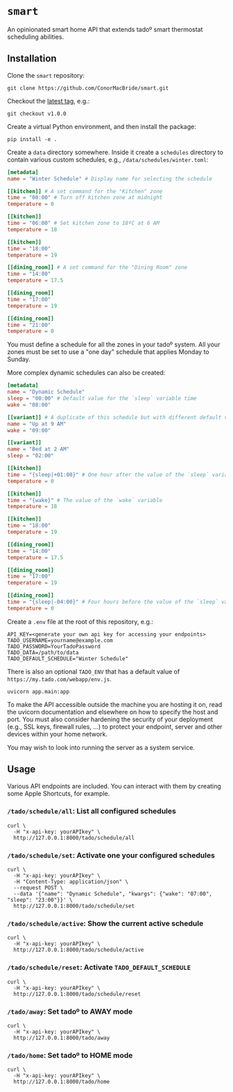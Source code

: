 # `smart`
An opinionated smart home API that extends tadoº smart thermostat scheduling abilities.

## Installation
Clone the `smart` repository:
```
git clone https://github.com/ConorMacBride/smart.git
```

Checkout the [latest tag](https://github.com/ConorMacBride/smart/releases), e.g.:
```
git checkout v1.0.0
```

Create a virtual Python environment, and then install the package:
```
pip install -e .
```

Create a `data` directory somewhere.
Inside it create a `schedules` directory to contain various custom schedules, e.g., `/data/schedules/winter.toml`:

```toml
[metadata]
name = "Winter Schedule" # Display name for selecting the schedule

[[kitchen]] # A set command for the "Kitchen" zone
time = "00:00" # Turn off kitchen zone at midnight
temperature = 0

[[kitchen]]
time = "06:00" # Set kitchen zone to 18ºC at 6 AM
temperature = 18

[[kitchen]]
time = "18:00"
temperature = 19

[[dining_room]] # A set command for the "Dining Room" zone
time = "14:00"
temperature = 17.5

[[dining_room]]
time = "17:00"
temperature = 19

[[dining_room]]
time = "21:00"
temperature = 0
```

You must define a schedule for all the zones in your tadoº system.
All your zones must be set to use a "one day" schedule that applies Monday to Sunday.

More complex dynamic schedules can also be created:

```toml
[metadata]
name = "Dynamic Schedule"
sleep = "00:00" # Default value for the `sleep` variable time
wake = "08:00"

[[variant]] # A duplicate of this schedule but with different default values
name = "Up at 9 AM"
wake = "09:00"

[[variant]]
name = "Bed at 2 AM"
sleep = "02:00"

[[kitchen]]
time = "{sleep|+01:00}" # One hour after the value of the `sleep` variable
temperature = 0

[[kitchen]]
time = "{wake}" # The value of the `wake` variable
temperature = 18

[[kitchen]]
time = "18:00"
temperature = 19

[[dining_room]]
time = "14:00"
temperature = 17.5

[[dining_room]]
time = "17:00"
temperature = 19

[[dining_room]]
time = "{sleep|-04:00}" # Four hours before the value of the `sleep` variable
temperature = 0
```

Create a `.env` file at the root of this repository, e.g.:
```
API_KEY=<generate your own api key for accessing your endpoints>
TADO_USERNAME=yourname@example.com
TADO_PASSWORD=YourTadoPassword
TADO_DATA=/path/to/data
TADO_DEFAULT_SCHEDULE="Winter Schedule"
```

There is also an optional `TADO_ENV` that has a default value of `https://my.tado.com/webapp/env.js`.

```
uvicorn app.main:app
```

To make the API accessible outside the machine you are hosting it on, read the uvicorn documentation and elsewhere on how to specify the host and port.
You must also consider hardening the security of your deployment (e.g., SSL keys, firewall rules, ...) to protect your endpoint, server and other devices within your home network.

You may wish to look into running the server as a system service.

## Usage

Various API endpoints are included.
You can interact with them by creating some Apple Shortcuts, for example.

### `/tado/schedule/all`: List all configured schedules
```
curl \
  -H "x-api-key: yourAPIkey" \
  http://127.0.0.1:8000/tado/schedule/all
```

### `/tado/schedule/set`: Activate one your configured schedules
```
curl \
  -H "x-api-key: yourAPIkey" \
  -H "Content-Type: application/json" \
  --request POST \
  --data '{"name": "Dynamic Schedule", "kwargs": {"wake": "07:00", "sleep": "23:00"}}' \
  http://127.0.0.1:8000/tado/schedule/set
```

### `/tado/schedule/active`: Show the current active schedule
```
curl \
  -H "x-api-key: yourAPIkey" \
  http://127.0.0.1:8000/tado/schedule/active
```

### `/tado/schedule/reset`: Activate `TADO_DEFAULT_SCHEDULE`
```
curl \
  -H "x-api-key: yourAPIkey" \
  http://127.0.0.1:8000/tado/schedule/reset
```

### `/tado/away`: Set tadoº to AWAY mode
```
curl \
  -H "x-api-key: yourAPIkey" \
  http://127.0.0.1:8000/tado/away
```

### `/tado/home`: Set tadoº to HOME mode
```
curl \
  -H "x-api-key: yourAPIkey" \
  http://127.0.0.1:8000/tado/home
```
